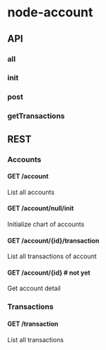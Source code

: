# node-account

## API

### all

### init

### post

### getTransactions

## REST

### Accounts

#### GET /account

List all accounts

#### GET /account/null/init

Initialize chart of accounts

#### GET /account/{id}/transaction

List all transactions of account

#### GET /account/{id} # not yet

Get account detail

### Transactions

#### GET /transaction

List all transactions
